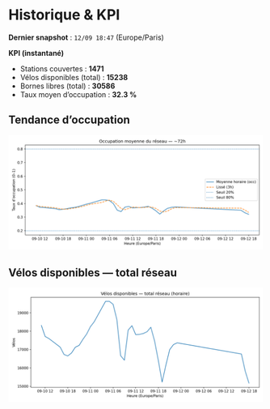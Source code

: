 # Historique & KPI

**Dernier snapshot** : `12/09 18:47` (Europe/Paris)

**KPI (instantané)**

- Stations couvertes : **1471**
- Vélos disponibles (total) : **15238**
- Bornes libres (total) : **30586**
- Taux moyen d’occupation : **32.3 %**

## Tendance d’occupation

![Mean occupancy](assets/figs/occupancy_last72h.png)

## Vélos disponibles — total réseau

![Bikes total](assets/figs/bikes_total_last72h.png)
